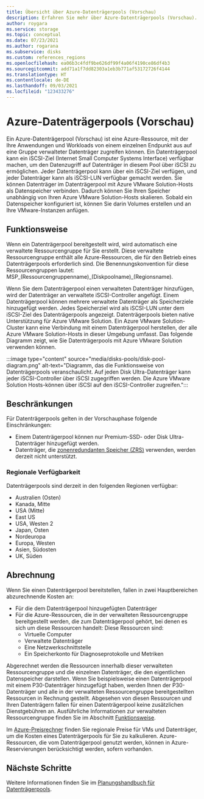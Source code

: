 ```yaml
---
title: Übersicht über Azure-Datenträgerpools (Vorschau)
description: Erfahren Sie mehr über Azure-Datenträgerpools (Vorschau).
author: roygara
ms.service: storage
ms.topic: conceptual
ms.date: 07/23/2021
ms.author: rogarana
ms.subservice: disks
ms.custom: references_regions
ms.openlocfilehash: ea06b3c4fdf9be626df99f4a06f4190ce86df4b3
ms.sourcegitcommit: add71a1f7dd82303a1eb3b771af53172726f4144
ms.translationtype: HT
ms.contentlocale: de-DE
ms.lasthandoff: 09/03/2021
ms.locfileid: "123433276"
---
```

# <a name="azure-disk-pools-preview"></a>Azure-Datenträgerpools (Vorschau)

Ein Azure-Datenträgerpool (Vorschau) ist eine Azure-Ressource, mit der Ihre Anwendungen und Workloads von einem einzelnen Endpunkt aus auf eine Gruppe verwalteter Datenträger zugreifen können. Ein Datenträgerpool kann ein iSCSI-Ziel (Internet Small Computer Systems Interface) verfügbar machen, um den Datenzugriff auf Datenträger in diesem Pool über iSCSI zu ermöglichen. Jeder Datenträgerpool kann über ein iSCSI-Ziel verfügen, und jeder Datenträger kann als iSCSI-LUN verfügbar gemacht werden. Sie können Datenträger im Datenträgerpool mit Azure VMware Solution-Hosts als Datenspeicher verbinden. Dadurch können Sie Ihren Speicher unabhängig von Ihren Azure VMware Solution-Hosts skalieren. Sobald ein Datenspeicher konfiguriert ist, können Sie darin Volumes erstellen und an Ihre VMware-Instanzen anfügen.

## <a name="how-it-works"></a>Funktionsweise

Wenn ein Datenträgerpool bereitgestellt wird, wird automatisch eine verwaltete Ressourcengruppe für Sie erstellt. Diese verwaltete Ressourcengruppe enthält alle Azure-Ressourcen, die für den Betrieb eines Datenträgerpools erforderlich sind. Die Benennungskonvention für diese Ressourcengruppen lautet: MSP_(Ressourcengruppenname)_(Diskpoolname)\_(Regionsname).

Wenn Sie dem Datenträgerpool einen verwalteten Datenträger hinzufügen, wird der Datenträger an verwaltete iSCSI-Controller angefügt. Einem Datenträgerpool können mehrere verwaltete Datenträger als Speicherziele hinzugefügt werden. Jedes Speicherziel wird als iSCSI-LUN unter dem iSCSI-Ziel des Datenträgerpools angezeigt. Datenträgerpools bieten native Unterstützung für Azure VMware Solution. Ein Azure VMware Solution-Cluster kann eine Verbindung mit einem Datenträgerpool herstellen, der alle Azure VMware Solution-Hosts in dieser Umgebung umfasst. Das folgende Diagramm zeigt, wie Sie Datenträgerpools mit Azure VMware Solution verwenden können.

:::image type="content" source="media/disks-pools/disk-pool-diagram.png" alt-text="Diagramm, das die Funktionsweise von Datenträgerpools veranschaulicht. Auf jeden Disk Ultra-Datenträger kann jeder iSCSI-Controller über iSCSI zugegriffen werden. Die Azure VMware Solution Hosts-können über iSCSI auf den iSCSI-Controller zugreifen.":::

## <a name="restrictions"></a>Beschränkungen

Für Datenträgerpools gelten in der Vorschauphase folgende Einschränkungen:

- Einem Datenträgerpool können nur Premium-SSD- oder Disk Ultra-Datenträger hinzugefügt werden.
- Datenträger, die [zonenredundanten Speicher (ZRS)](disks-redundancy.md#zone-redundant-storage-for-managed-disks) verwenden, werden derzeit nicht unterstützt. 

### <a name="regional-availability"></a>Regionale Verfügbarkeit

Datenträgerpools sind derzeit in den folgenden Regionen verfügbar:

- Australien (Osten)
- Kanada, Mitte
- USA (Mitte)
- East US
- USA, Westen 2
- Japan, Osten
- Nordeuropa
- Europa, Westen
- Asien, Südosten
- UK, Süden


## <a name="billing"></a>Abrechnung

Wenn Sie einen Datenträgerpool bereitstellen, fallen in zwei Hauptbereichen abzurechnende Kosten an:

- Für die dem Datenträgerpool hinzugefügten Datenträger
- Für die Azure-Ressourcen, die in der verwalteten Ressourcengruppe bereitgestellt werden, die zum Datenträgerpool gehört, bei denen es sich um diese Ressourcen handelt: Diese Ressourcen sind:
    - Virtuelle Computer
    - Verwaltete Datenträger
    - Eine Netzwerkschnittstelle
    - Ein Speicherkonto für Diagnoseprotokolle und Metriken
        
Abgerechnet werden die Ressourcen innerhalb dieser verwalteten Ressourcengruppe und die einzelnen Datenträger, die den eigentlichen Datenspeicher darstellen. Wenn Sie beispielsweise einen Datenträgerpool mit einem P30-Datenträger hinzugefügt haben, werden Ihnen der P30-Datenträger und alle in der verwalteten Ressourcengruppe bereitgestellten Ressourcen in Rechnung gestellt. Abgesehen von diesen Ressourcen und Ihren Datenträgern fallen für einen Datenträgerpool keine zusätzlichen Dienstgebühren an. Ausführliche Informationen zur verwalteten Ressourcengruppe finden Sie im Abschnitt [Funktionsweise](#how-it-works).

Im [Azure-Preisrechner](https://azure.microsoft.com/pricing/calculator/) finden Sie regionale Preise für VMs und Datenträger, um die Kosten eines Datenträgerpools für Sie zu kalkulieren. Azure-Ressourcen, die vom Datenträgerpool genutzt werden, können in Azure-Reservierungen berücksichtigt werden, sofern vorhanden.


## <a name="next-steps"></a>Nächste Schritte

Weitere Informationen finden Sie im [Planungshandbuch für Datenträgerpools](disks-pools-planning.md).
